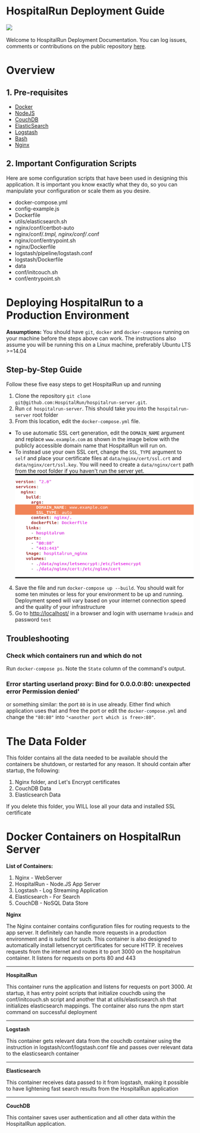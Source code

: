 **HospitalRun Deployment Guide**
==============================
![](http://hospitalrun.io/img/HospitalRun_deployment.jpeg)

Welcome to HospitalRun Deployment Documentation. You can log issues, comments or contributions on the public repository [here](https://github.com/HospitalRun/hospitalrun-server).

# **Overview**

## **1. Pre-requisites**

* [Docker](https://www.docker.com/)
* [NodeJS](https://nodejs.org/en/)
* [CouchDB](http://couchdb.apache.org/)
* [ElasticSearch](https://www.elastic.co/products/elasticsearch)
* [Logstash](https://www.elastic.co/products/logstash)
* [Bash](https://www.gnu.org/software/bash/)
* [Nginx](https://www.nginx.com/resources/wiki/)

## **2. Important Configuration Scripts**

Here are some configuration scripts that have been used in designing this application. It is important you know exactly what they do, so you can manipulate your configuration or scale them as you desire.

* docker-compose.yml
* config-example.js
* Dockerfile
* utils/elasticsearch.sh
* nginx/conf/certbot-auto
* nginx/conf/*.tmpl, nginx/conf/*.conf
* nginx/conf/entrypoint.sh
* nginx/Dockerfile
* logstash/pipeline/logstash.conf
* logstash/Dockerfile
* data
* conf/initcouch.sh
* conf/entrypoint.sh

# **Deploying HospitalRun to a Production Environment**

**Assumptions:** You should have `git`, `docker` and `docker-compose` running on your machine before the steps above can work. The instructions also assume you will be running this on a Linux machine, preferably Ubuntu LTS >=14.04

## **Step-by-Step Guide**

Follow these five easy steps to get HospitalRun up and running

1. Clone the repository  `git clone git@github.com:HospitalRun/hospitalrun-server.git`.
2. Run `cd hospitalrun-server`. This should take you into the `hospitalrun-server` root folder
3. From this location, edit the `docker-compose.yml` file.  
  * To use automatic SSL cert generation, edit the `DOMAIN_NAME` argument and replace `www.example.com` as shown in the image below with the publicly accessible domain name that HospitalRun will run on.  
  * To instead use your own SSL cert, change the `SSL_TYPE` argument to `self` and place your certificate files at `data/nginx/cert/ssl.crt` and `data/nginx/cert/ssl.key`. You will need to create a `data/nginx/cert` path from the root folder if you haven't run the server yet.
   ![screenshot](screenshot.png)
4. Save the file and run `docker-compose up --build`. You should wait for some ten minutes or less for your environment to be up and running. Deployment speed will vary based on your internet connection speed and the quality of your infrastructure
5. Go to [http://localhost/](http://localhost/) in a browser and login with username ```hradmin``` and password ```test```

## Troubleshooting

### Check which containers run and which do not

Run `docker-compose ps`. Note the `State` column of the command's output.

### Error starting userland proxy: Bind for 0.0.0.0:80: unexpected error Permission denied'

or something similar: the port `80` is in use already. Either find which application uses that and free the port
or edit the `docker-compose.yml` and change the `"80:80"` into `"<another port which is free>:80"`.

# **The Data Folder**

This folder contains all the data needed to be available should the containers be shutdown, or restarted for any reason. It should contain after startup, the following:

1. Nginx folder, and Let's Encrypt certificates
2. CouchDB Data
3. Elasticsearch Data

If you delete this folder, you WILL lose all your data and installed SSL certificate

# **Docker Containers on HospitalRun Server**

**List of Containers:**

1. Nginx - WebServer
2. HospitalRun - Node.JS App Server
3. Logstash - Log Streaming Application
4. Elasticsearch - For Search
5. CouchDB - NoSQL Data Store

**Nginx**

The Nginx container contains configuration files for routing requests to the app server. It definitely can handle more requests in a production environment and is suited for such. This container is also designed to automatically install letsencrypt certificates for secure HTTP. It receives requests from the internet and routes it to port 3000 on the hospitalrun container. It listens for requests on ports 80 and 443

* * *


**HospitalRun**

This container runs the application and listens for requests on port 3000. At startup, it has entry point scripts that initialize couchdb using the conf/initcouch.sh script and another that at utils/elasticsearch.sh that initializes elasticsearch mappings. The container also runs the npm start command on successful deployment

* * *


**Logstash**

This container gets relevant data from the couchdb container using the instruction in logstash/conf/logstash.conf file and passes over relevant data to the elasticsearch container

* * *


**Elasticsearch**

This container receives data passed to it from logstash, making it possible to have lightening fast search results from the HospitalRun application

* * *


**CouchDB**

This container saves user authentication and all other data within the HospitalRun application.
